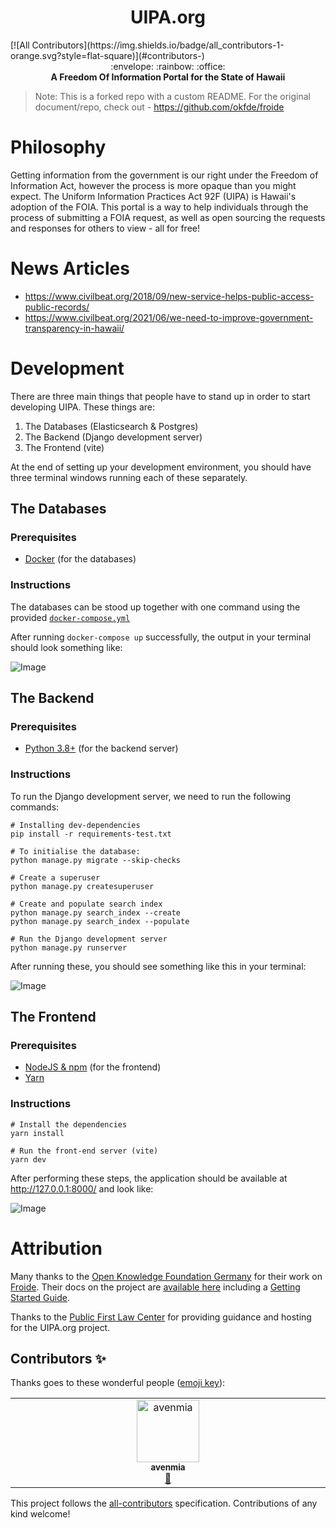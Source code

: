<h1 align="center">UIPA.org</h1>
<!-- ALL-CONTRIBUTORS-BADGE:START - Do not remove or modify this section -->
[![All Contributors](https://img.shields.io/badge/all_contributors-1-orange.svg?style=flat-square)](#contributors-)
<!-- ALL-CONTRIBUTORS-BADGE:END -->

<div align="center">
	:envelope: :rainbow: :office:
</div>

<div align="center">
  <strong>A Freedom Of Information Portal for the State of Hawaii</strong>
</div>

> Note: This is a forked repo with a custom README. For the original document/repo, check out - https://github.com/okfde/froide

# Philosophy

Getting information from the government is our right under the Freedom of Information Act, however the process is more opaque than you might expect. The Uniform Information Practices Act 92F (UIPA) is Hawaii's adoption of the FOIA. This portal is a way to help individuals through the process of submitting a FOIA request, as well as open sourcing the requests and responses for others to view - all for free!

# News Articles

- https://www.civilbeat.org/2018/09/new-service-helps-public-access-public-records/
- https://www.civilbeat.org/2021/06/we-need-to-improve-government-transparency-in-hawaii/

# Development

There are three main things that people have to stand up in order to start developing UIPA. These things are:

1. The Databases (Elasticsearch & Postgres)
2. The Backend (Django development server)
3. The Frontend (vite)

At the end of setting up your development environment, you should have three terminal windows running each of these separately.

## The Databases

### Prerequisites

- [Docker](https://docs.docker.com/engine/install/) (for the databases)

### Instructions

The databases can be stood up together with one command using the provided [`docker-compose.yml`](https://github.com/CodeWithAloha/uipa/blob/08ce6d39bd9434f739117c801a7b8d442322455e/docker-compose.yml)

After running `docker-compose up` successfully, the output in your terminal should look something like:

![Image](https://github.com/CodeWithAloha/uipa/assets/15609358/d5cc6b6a-afbb-4b6b-bc98-35461d7523a5)

## The Backend

### Prerequisites

- [Python 3.8+](https://github.com/CodeWithAloha/uipa/blob/08ce6d39bd9434f739117c801a7b8d442322455e/setup.cfg#L35-L36) (for the backend server)

### Instructions

To run the Django development server, we need to run the following commands:

```
# Installing dev-dependencies
pip install -r requirements-test.txt 

# To initialise the database:
python manage.py migrate --skip-checks

# Create a superuser
python manage.py createsuperuser

# Create and populate search index
python manage.py search_index --create
python manage.py search_index --populate

# Run the Django development server
python manage.py runserver
```

After running these, you should see something like this in your terminal:

![Image](https://github.com/CodeWithAloha/uipa/assets/15609358/98b0c91e-c540-4309-95f9-313e1d4234ad)

## The Frontend

### Prerequisites

- [NodeJS & npm](https://nodejs.org/en/download) (for the frontend)
- [Yarn](https://classic.yarnpkg.com/en/docs/install)

### Instructions

```
# Install the dependencies
yarn install

# Run the front-end server (vite)
yarn dev
```

After performing these steps, the application should be available at http://127.0.0.1:8000/ and look like:

![Image](https://github.com/CodeWithAloha/uipa/assets/15609358/f2e58505-418e-4747-83f9-96ecb02abd3f)

# Attribution

Many thanks to the [Open Knowledge Foundation Germany](https://www.okfn.de/) for their work on [Froide](https://github.com/okfde/froide). Their docs on the project are [available here](http://froide.readthedocs.org/en/latest/) including a [Getting Started Guide](http://froide.readthedocs.org/en/latest/gettingstarted/).

Thanks to the [Public First Law Center](https://www.publicfirstlaw.org/) for providing guidance and hosting for the UIPA.org project.
## Contributors ✨

Thanks goes to these wonderful people ([emoji key](https://allcontributors.org/docs/en/emoji-key)):

<!-- ALL-CONTRIBUTORS-LIST:START - Do not remove or modify this section -->
<!-- prettier-ignore-start -->
<!-- markdownlint-disable -->
<table>
  <tbody>
    <tr>
      <td align="center" valign="top" width="14.28%"><a href="https://github.com/avenmia"><img src="https://avatars.githubusercontent.com/u/17712276?v=4?s=100" width="100px;" alt="avenmia"/><br /><sub><b>avenmia</b></sub></a><br /><a href="https://github.com/CodeWithAloha/uipa/commits?author=avenmia" title="Documentation">📖</a></td>
    </tr>
  </tbody>
</table>

<!-- markdownlint-restore -->
<!-- prettier-ignore-end -->

<!-- ALL-CONTRIBUTORS-LIST:END -->

This project follows the [all-contributors](https://github.com/all-contributors/all-contributors) specification. Contributions of any kind welcome!